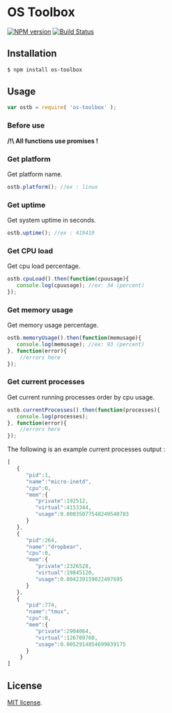 OS Toolbox
==========
[![NPM version][npm-image]][npm-url]
[![Build Status](https://travis-ci.org/Ziggornif/os-toolbox.svg?branch=master)](https://travis-ci.org/Ziggornif/os-toolbox)

## Installation
``` bash
$ npm install os-toolbox
```

## Usage

``` javascript
var ostb = require( 'os-toolbox' );
```

### Before use 
**/!\ All functions use promises !**

### Get platform
Get platform name.
``` javascript
ostb.platform(); //ex : linux
```

### Get uptime
Get system uptime in seconds.
``` javascript
ostb.uptime(); //ex : 419419
```

### Get CPU load
Get cpu load percentage.
``` javascript
ostb.cpuLoad().then(function(cpuusage){
   console.log(cpuusage); //ex: 34 (percent)
});
```

### Get memory usage
Get memory usage percentage.
``` javascript
ostb.memoryUsage().then(function(memusage){
   console.log(memusage); //ex: 93 (percent)
}, function(error){
    //errors here
});
```

### Get current processes
Get current running processes order by cpu usage.
``` javascript
ostb.currentProcesses().then(function(processes){
   console.log(processes);
}, function(error){
    //errors here
});
```

The following is an example current processes output :

``` javascript
[
   {
      "pid":1,
      "name":"micro-inetd",
      "cpu":0,
      "mem":{
         "private":192512,
         "virtual":4153344,
         "usage":0.00035077548249540783
      }
   },
   {
      "pid":264,
      "name":"dropbear",
      "cpu":0,
      "mem":{
         "private":2326528,
         "virtual":19845120,
         "usage":0.004239159022497695
      }
   },
   {
      "pid":774,
      "name":"tmux",
      "cpu":0,
      "mem":{
         "private":2904064,
         "virtual":126709760,
         "usage":0.0052914854699839175
      }
	}
]
```

## License

[MIT license](http://opensource.org/licenses/MIT). 

[npm-image]: https://img.shields.io/npm/v/os-toolbox.svg
[npm-url]: https://www.npmjs.com/package/os-toolbox
